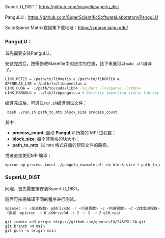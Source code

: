 SuperLU_DIST：https://github.com/xiaoyeli/superlu_dist

PanguLU：https://github.com/SuperScientificSoftwareLaboratory/PanguLU

SuiteSparse Matrix数据集下载地址：https://sparse.tamu.edu/



### PanguLU：

首先需要安装PanguLU。

安装完成后，按需修改Makefile中对应库的位置，接下来就可以`make all`编译了。

~~~sh
LINK_METIS = /path/to/libmetis.a /path/to/libGKlib.a
OPENBLAS_LIB = /path/to/libopenblas.a
LINK_CUDA = -L/path/to/cuda/lib64 -lcudart -lcusparse -lstdc++
LINK_PANGULU = ../lib/libpangulu.a # Derictly importing static library as compiler input makes dynamic library loader searching the directory of static library.
~~~



编译完成后，可通过`run.sh`编译测试文件：

~~~sh
 bash ./run.sh path_to_mtx block_size process_count
~~~

其中：

- **process_count**: 启动 **PanguLU** 所需的 MPI 进程数；
- **block_size**: 每个非零块的块大小；
- **path_to_mtx**: 以 mtx 格式存储的矩阵文件的路径。

或者直接使用MPI编译：

~~~sh
mpirun-np process_count ./pangulu_example.elf-nb block_size-f path_to_mtx
~~~



### SuperLU_DIST

同理，首先需要按安装SuperLU_DIST。

随后可按需编译不同的程序进行测试。

~~~sh
mpiexec -n <总进程数> pddrive3d -r <行进程数> -c <列进程数> -d <Z维度进程数> g20.rua  
（例如：mpiexec -n 8 pddrive3d -r 2 -c 2 -d 2 g20.rua）  
~~~





~~~
git remote add origin https://github.com/ghorses10/24SYSU_CA.git
git branch -M main
git push -u origin main
~~~



























